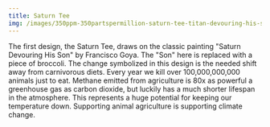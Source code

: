 ```yaml
---
title: Saturn Tee
img: /images/350ppm-350partspermillion-saturn-tee-titan-devouring-his-son-broccoli-goya-climate-change.jpg
---
```

The first design, the Saturn Tee, draws on the classic painting "Saturn Devouring His Son" by Francisco Goya. The
"Son" here is replaced with a piece of broccoli. The change symbolized in this design is the needed shift away from
carnivorous diets. Every year we kill over 100,000,000,000 animals just to eat. Methane emitted from agriculture is
80x as powerful a greenhouse gas as carbon dioxide, but luckily has a much shorter lifespan in the atmosphere.
This represents a huge potential for keeping our temperature down. Supporting animal agriculture is supporting
climate change.
